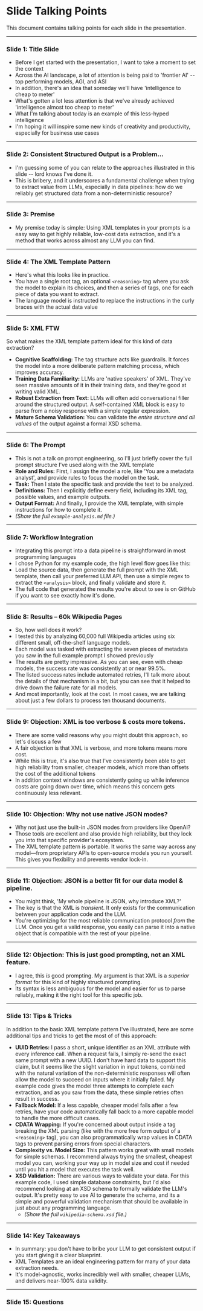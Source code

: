 # Slide Talking Points

This document contains talking points for each slide in the presentation.

---

### Slide 1: Title Slide

* Before I get started with the presentation, I want to take a moment to set the context
* Across the AI landscape, a lot of attention is being paid to 'frontier AI' -- top performing models, AGI, and ASI
* In addition, there's an idea that someday we'll have 'intelligence to cheap to meter'
* What's gotten a lot less attention is that we've already achieved 'intelligence almost too cheap to meter'
* What I'm talking about today is an example of this less-hyped intelligence
* I'm hoping it will inspire some new kinds of creativity and productivity, especially for business use cases

---

### Slide 2: Consistent Structured Output is a Problem...

* I'm guessing some of you can relate to the approaches illustrated in this slide -- lord knows I've done it.
* This is bribery, and it underscores a fundamental challenge when trying to extract value from LLMs, especially in data pipelines: how do we reliably get structured data from a non-deterministic resource?

---

### Slide 3: Premise

* My premise today is simple: Using XML templates in your prompts is a easy way to get highly reliable, low-cost data extraction, and it's a method that works across almost any LLM you can find.

---

### Slide 4: The XML Template Pattern

* Here's what this looks like in practice.
* You have a single root tag, an optional `<reasoning>` tag where you ask the model to explain its choices, and then a series of tags, one for each piece of data you want to extract.
* The language model is instructed to replace the instructions in the curly braces with the actual data value

---

### Slide 5: XML FTW

So what makes the XML template pattern ideal for this kind of data extraction?

* **Cognitive Scaffolding:** The tag structure acts like guardrails. It forces the model into a more deliberate pattern matching process, which improves accuracy.
* **Training Data Familiarity:** LLMs are 'native speakers' of XML. They've seen massive amounts of it in their training data, and they're good at writing valid XML.
* **Robust Extraction from Text:** LLMs will often add conversational filler around the structured output. A self-contained XML block is easy to parse from a noisy response with a simple regular expression.
* **Mature Schema Validation:** You can validate the *entire structure and all values* of the output against a formal XSD schema.

---

### Slide 6: The Prompt

* This is not a talk on prompt engineering, so I'll just briefly cover the full prompt structure I've used along with the XML template
* **Role and Rules:** First, I assign the model a role, like 'You are a metadata analyst', and provide rules to focus the model on the task.
* **Task:** Then I state the specific task and provide the text to be analyzed.
* **Definitions:** Then I explicitly define every field, including its XML tag, possible values, and example outputs.
* **Output Format:** And finally, I provide the XML template, with simple instructions for how to complete it.
* *(Show the full `example-analysis.md` file.)*

---

### Slide 7: Workflow Integration

* Integrating this prompt into a data pipeline is straightforward in most programming languages
* I chose Python for my example code, the high level flow goes like this:
* Load the source data, then generate the full prompt with the XML template, then call your preferred LLM API, then use a simple regex to extract the `<analysis>` block, and finally validate and store it.
* The full code that generated the results you're about to see is on GitHub if you want to see exactly how it's done.

---

### Slide 8: Results – 60k Wikipedia Pages

* So, how well does it work?
* I tested this by analyzing 60,000 full Wikipedia articles using six different small, off-the-shelf language models.
* Each model was tasked with extracting the seven pieces of metadata you saw in the full example prompt I showed previously
* The results are pretty impressive. As you can see, even with cheap models, the success rate was consistently at or near 99.5%.
* The listed success rates include automated retries, I'll talk more about the details of that mechanism in a bit, but you can see that it helped to drive down the failure rate for all models.
* And most importantly, look at the cost. In most cases, we are talking about just a few dollars to process ten thousand documents.

---

### Slide 9: Objection: XML is too verbose & costs more tokens.

* There are some valid reasons why you might doubt this approach, so let's discuss a few
* A fair objection is that XML is verbose, and more tokens means more cost.
* While this is true, it's also true that I've consistently been able to get high reliability from smaller, cheaper models, which more than offsets the cost of the additional tokens
* In addition context windows are consistently going up while inference costs are going down over time, which means this concern gets continuously less relevant.

---

### Slide 10: Objection: Why not use native JSON modes?

* Why not just use the built-in JSON modes from providers like OpenAI?
* Those tools are excellent and also provide high reliability, but they lock you into that specific provider's ecosystem.
* The XML template pattern is portable. It works the same way across any model—from proprietary APIs to open-source models you run yourself. This gives you flexibility and prevents vendor lock-in.

---

### Slide 11: Objection: JSON is a better fit for our data model & pipeline.

* You might think, 'My whole pipeline is JSON, why introduce XML?'
* The key is that the XML is *transient*. It only exists for the communication between your application code and the LLM.
* You're optimizing for the most reliable communication protocol *from* the LLM. Once you get a valid response, you easily can parse it into a native object that is compatible with the rest of your pipeline.

---

### Slide 12: Objection: This is just good prompting, not an XML feature.

* I agree, this *is* good prompting. My argument is that XML is a *superior format* for this kind of highly structured prompting.
* Its syntax is less ambiguous for the model and easier for us to parse reliably, making it the right tool for this specific job.

---

### Slide 13: Tips & Tricks

In addition to the basic XML template pattern I've illustrated, here are some additional tips and tricks to get the most of of this approach:

* **UUID Retries:** I pass a short, unique identifier as an XML attribute with every inference call. When a request fails, I simply re-send the exact same prompt with a new UUID. I don't have hard data to support this claim, but it seems like the slight variation in input tokens, combined with the natural variation of the non-deterministic responses will often allow the model to succeed on inputs where it initially failed. My example code gives the model three attempts to complete each extraction, and as you saw from the data, these simple retries often result in success.
* **Fallback Model:** If a less capable, cheaper model fails after a few retries, have your code automatically fall back to a more capable model to handle the more difficult cases.
* **CDATA Wrapping:** If you're concerned about output inside a tag breaking the XML parsing (like with the more free form output of a `<reasoning>` tag), you can also programmatically wrap values in CDATA tags to prevent parsing errors from special characters.
* **Complexity vs. Model Size:** This pattern works great with small models for simple schemas. I recommend always trying the smallest, cheapest model you can, working your way up in model size and cost if needed until you hit a model that executes the task well.
* **XSD Validation:** There are various ways to validate your data. For this example code, I used simple database constraints, but I'd also recommend looking at an XSD schema to formally validate the LLM's output. It's pretty easy to use AI to generate the schema, and its a simple and powerful validation mechanism that should be available in just about any programming language.
  * *(Show the full `wikipedia-schema.xsd` file.)*

---

### Slide 14: Key Takeaways

* In summary: you don't have to bribe your LLM to get consistent output if you start giving it a clear blueprint.
* XML Templates are an ideal engineering pattern for many of your data extraction needs.
* It's model-agnostic, works incredibly well with smaller, cheaper LLMs, and delivers near-100% data validity.

---

### Slide 15: Questions
